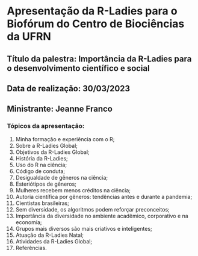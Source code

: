 # Apresentação da R-Ladies para o Biofórum do Centro de Biociências da UFRN

## Título da palestra: Importância da R-Ladies para o desenvolvimento científico e social
## Data de realização: 30/03/2023
## Ministrante: Jeanne Franco

### Tópicos da apresentação:

1. Minha formação e experiência com o R;
2. Sobre a R-Ladies Global;
3. Objetivos da R-Ladies Global;
4. História da R-Ladies;
5. Uso do R na ciência;
6. Código de conduta;
7. Desigualdade de gêneros na ciência;
8. Esteriótipos de gêneros;
9. Mulheres recebem menos créditos na ciência;
10. Autoria científica por gêneros: tendências antes e durante a pandemia;
11. Cientistas brasileiras;
12. Sem diversidade, os algoritmos podem reforçar preconceitos;
13. Importância da diversidade no ambiente acadêmico, corporativo e na economia;
14. Grupos mais diversos são mais criativos e inteligentes;
15. Atuação da R-Ladies Natal;
16. Atividades da R-Ladies Global;
17. Referências.
